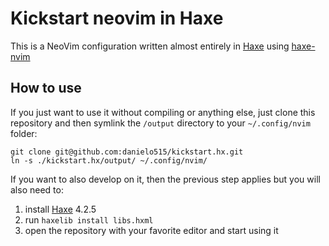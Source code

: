 # Kickstart neovim in Haxe

This is a NeoVim configuration written almost entirely in [Haxe](haxe.org) using [haxe-nvim](https://github.com/danielo515/haxe-nvim)

## How to use

If you just want to use it without compiling or anything else, just clone this repository
and then symlink the `/output` directory to your `~/.config/nvim` folder:

```
git clone git@github.com:danielo515/kickstart.hx.git
ln -s ./kickstart.hx/output/ ~/.config/nvim/
```

If you want to also develop on it, then the previous step applies but you will also need to:
1. install [Haxe](haxe.org) 4.2.5
1. run `haxelib install libs.hxml`
1. open the repository with your favorite editor and start using it
